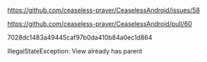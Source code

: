 
https://github.com/ceaseless-prayer/CeaselessAndroid/issues/58

https://github.com/ceaseless-prayer/CeaselessAndroid/pull/60

7028dc1483a49445caf97b0da410b84a0ec1d864

IllegalStateException: View already has parent
